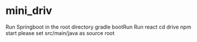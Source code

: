 # mini_driv
Run Springboot in the root directory gradle bootRun
Run react cd drive npm start
please set src/main/java as source root
